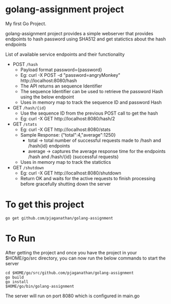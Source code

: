 # golang-assignment project

My first Go Project.

golang-assignment project provides a simple webserver that provides endpoints to hash password using SHA512 and get statictics about the hash endpoints

List of available service endpoints and their functionality

* POST `/hash`
    - Payload format password={password}
    - Eg: curl -X POST -d "password=angryMonkey" http://localhost:8080/hash
    - The API returns an sequence Identifier
    - The sequence Identifier can be used to retrieve the password Hash using the below endpoint
    - Uses in memory map to track the sequence ID and password Hash
* GET `/hash/{id}`
    - Use the sequence ID from the previous POST call to get the hash
    - Eg: curl -X GET http://localhost:8080/hash/2
* GET `/stats`
    - Eg: curl -X GET http://localhost:8080/stats
    - Sample Response: {"total":4,"average":1250}
        - total -> total number of successful requests made to /hash and /hash{id} endpoints
        - average -> captures the average response time for the endpoints /hash and /hash/{id} (successful requests)
    - Uses in memory map to track the statictics
* GET `/shutdown`
    - Eg: curl -X GET http://localhost:8080/shutdown
    - Return OK and waits for the active requests to finish processing before gracefully shutting down the server

# To get this project
```
go get github.com/pjaganathan/golang-assignment
```
# To Run

After getting the project and once you have the project in your $HOME/go/src directory, you can now run the below commands to start the server

```
cd $HOME/go/src/github.com/pjaganathan/golang-assignment
go build
go install
$HOME/go/bin/golang-assignment
```

The server will run on port 8080 which is configured in main.go

